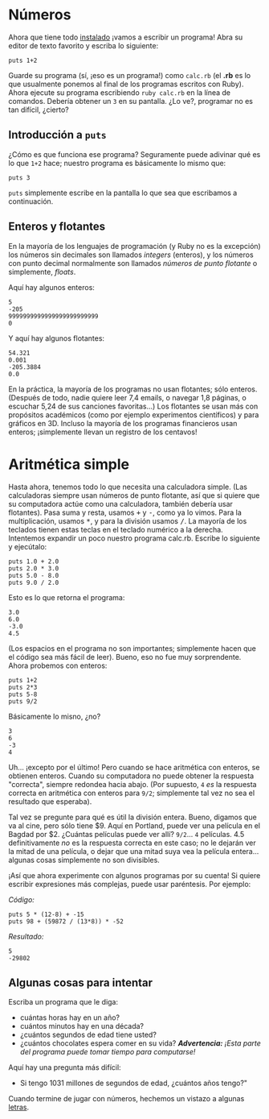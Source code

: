 # Números


Ahora que tiene todo 
<a href="https://github.com/rubyperu/aprende_a_programar/blob/master/capitulos/00_inicio.markdown">instalado</a>
¡vamos a escribir un programa! Abra su editor de texto favorito
y escriba lo siguiente:

    puts 1+2

Guarde su programa (sí, ¡eso es un programa!) como `calc.rb`
(el **.rb** es lo que usualmente ponemos al final de
los programas escritos con Ruby). Ahora ejecute su programa escribiendo
`ruby calc.rb` en la línea de comandos. Debería obtener un `3`
en su pantalla. ¿Lo ve?, programar no es tan difícil, ¿cierto?

## Introducción a `puts`

¿Cómo es que funciona ese programa? Seguramente puede adivinar qué es lo que
`1+2` hace; nuestro programa es básicamente lo mismo que:

    puts 3

`puts` simplemente escribe en la pantalla lo que sea que escribamos a continuación.

## Enteros y flotantes

En la mayoría de los lenguajes de programación (y Ruby no es la excepción)
los números sin decimales son llamados *integers* (enteros), y
los números con punto decimal normalmente son llamados
*números de punto flotante* o simplemente, *floats*.

Aquí hay algunos enteros:

    5
    -205
    9999999999999999999999999
    0

Y aquí hay algunos flotantes:

    54.321
    0.001
    -205.3884
    0.0

En la práctica, la mayoría de los programas no usan flotantes; sólo enteros.
(Después de todo, nadie quiere leer 7,4 emails, o navegar 1,8 páginas,
o escuchar 5,24 de sus canciones favoritas...)
Los flotantes se usan más con propósitos académicos (como por ejemplo
experimentos científicos) y para gráficos en 3D. Incluso la mayoría de los
programas financieros usan enteros; ¡simplemente llevan un registro de los
centavos!

# Aritmética simple

Hasta ahora, tenemos todo lo que necesita una calculadora simple.
(Las calculadoras siempre usan números de punto flotante, así que si
quiere que su computadora actúe como una calculadora, también debería
usar flotantes). Pasa suma y resta, usamos <kbd>+</kbd> y <kbd>-</kbd>,
como ya lo vimos. Para la multiplicación, usamos <kbd>*</kbd>, y para
la división usamos <kbd>/</kbd>. La mayoría de los teclados tienen estas
teclas en el teclado numérico a la derecha. Intentemos expandir un poco
nuestro programa calc.rb. Escribe lo siguiente y ejecútalo:

    puts 1.0 + 2.0
    puts 2.0 * 3.0
    puts 5.0 - 8.0
    puts 9.0 / 2.0

Esto es lo que retorna el programa:

    3.0
    6.0
    -3.0
    4.5

(Los espacios en el programa no son importantes; simplemente
hacen que el código sea más fácil de leer). Bueno, eso no
fue muy sorprendente. Ahora probemos con enteros:

    puts 1+2
    puts 2*3
    puts 5-8
    puts 9/2

Básicamente lo misno, ¿no?

    3
    6
    -3
    4

Uh... ¡excepto por el último!
Pero cuando se hace aritmética con enteros, se obtienen enteros.
Cuando su computadora no puede obtener la respuesta "correcta",
siempre redondea hacia abajo. (Por supuesto, `4` *es*
la respuesta correcta en aritmética con enteros para `9/2`;
simplemente tal vez no sea el resultado que esperaba).

Tal vez se pregunte para qué es útil la división entera. Bueno, digamos
que va al cine, pero sólo tiene $9. Aquí en Portland, puede ver una
película en el Bagdad por $2. ¿Cuántas películas puede ver allí?
`9/2`... `4` películas. 4.5 definitivamente *no*
es la respuesta correcta en este caso; no le dejarán ver la mitad de
una película, o dejar que una mitad suya vea la película entera...
algunas cosas simplemente no son divisibles.

¡Así que ahora experimente con algunos programas por su cuenta!
Si quiere escribir expresiones más complejas, puede usar paréntesis.
Por ejemplo:

*Código:*

    puts 5 * (12-8) + -15
    puts 98 + (59872 / (13*8)) * -52

*Resultado:*

    5
    -29802

## Algunas cosas para intentar

Escriba un programa que le diga:

* cuántas horas hay en un año?
* cuántos minutos hay en una década?
* ¿cuántos segundos de edad tiene usted?
* ¿cuántos chocolates espera comer en su vida?
***Advertencia:** ¡Esta parte del programa puede tomar tiempo para computarse!*

Aquí hay una pregunta más difícil:

* Si tengo 1031 millones de segundos de edad, ¿cuántos años tengo?"
  
Cuando termine de jugar con números, hechemos un vistazo
a algunas 
<a href="https://github.com/rubyperu/aprende_a_programar/blob/master/capitulos/02_text.markdown">letras</a>.
